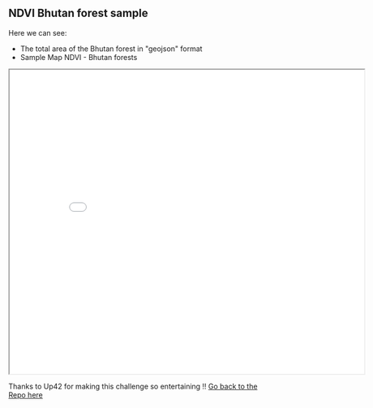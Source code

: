 ## NDVI Bhutan forest sample

Here we can see:
- The total area of the Bhutan forest in "geojson" format
- Sample Map NDVI - Bhutan forests

<p align="center"><iframe src="Bhutan_NDVI.html" height="600" width="700"></iframe></p>

Thanks to Up42 for making this challenge so entertaining !!
[Go back to the Repo here](https://github.com/diegoalarc/Challenge_up42)